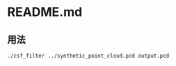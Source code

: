 <!--
 * @Author: gongjun136 gongjun136@gmail.com
 * @Date: 2023-09-25 07:23:09
 * @LastEditors: gongjun136 gongjun136@gmail.com
 * @LastEditTime: 2023-09-25 07:25:01
 * @FilePath: /CSF_test/README.md
 * @Description: 这是默认设置,请设置`customMade`, 打开koroFileHeader查看配置 进行设置: https://github.com/OBKoro1/koro1FileHeader/wiki/%E9%85%8D%E7%BD%AE
-->
# README.md

## 用法

```
./csf_filter ../synthetic_point_cloud.pcd output.pcd
```

